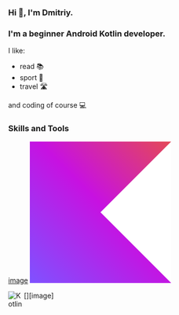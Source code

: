 ### Hi 👋, I'm Dmitriy.

### I'm a beginner Android Kotlin developer.

I like:
- read 📚
- sport 🏃
- travel 🛣️

and coding of course 💻

### Skills and Tools

[image](https://user-images.githubusercontent.com/96663113/200529653-77a90a34-60d8-46dc-a1b5-778f0558c3de.png)
![image](https://raw.githubusercontent.com/github/explore/4479d2a2c854198cb00160f8593519c14dc3b905/topics/kotlin/kotlin.png)

[<img align="left" alt="Kotlin" width="32px" scr="https://raw.githubusercontent.com/github/explore/4479d2a2c854198cb00160f8593519c14dc3b905/topics/kotlin/kotlin.png"/>][image]

<!--
**Shevy-D/Shevy-D** is a ✨ _special_ ✨ repository because its `README.md` (this file) appears on your GitHub profile.

Here are some ideas to get you started:

- 🔭 I’m currently working on ...
- 🌱 I’m currently learning android development (Kotlin).
- 👯 I’m looking to collaborate on ...
- 🤔 I’m looking for help with ...
- 💬 Ask me about ...
- 📫 How to reach me: ...
- 😄 Pronouns: ...
- ⚡ Fun fact: ...
-->
